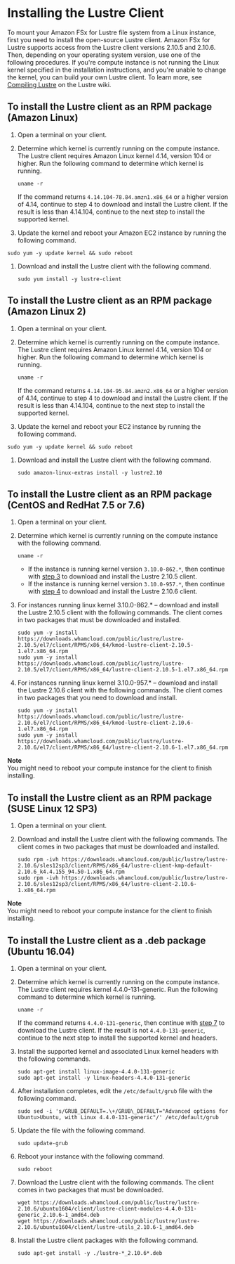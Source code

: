 # Installing the Lustre Client<a name="install-lustre-client"></a>

To mount your Amazon FSx for Lustre file system from a Linux instance, first you need to install the open\-source Lustre client\. Amazon FSx for Lustre supports access from the Lustre client versions 2\.10\.5 and 2\.10\.6\. Then, depending on your operating system version, use one of the following procedures\. If you're compute instance is not running the Linux kernel specified in the installation instructions, and you're unable to change the kernel, you can build your own Lustre client\. To learn more, see [Compiling Lustre](http://wiki.lustre.org/Compiling_Lustre) on the Lustre wiki\.

## To install the Lustre client as an RPM package \(Amazon Linux\)<a name="install-lustre-client-amazon-linux"></a>

1. Open a terminal on your client\.

1. Determine which kernel is currently running on the compute instance\. The Lustre client requires Amazon Linux kernel 4\.14, version 104 or higher\. Run the following command to determine which kernel is running\.

   ```
   uname -r
   ```

   If the command returns `4.14.104-78.84.amzn1.x86_64` or a higher version of 4\.14, continue to step 4 to download and install the Lustre client\. If the result is less than 4\.14\.104, continue to the next step to install the supported kernel\.

1.  Update the kernel and reboot your Amazon EC2 instance by running the following command\. 

   ```
   sudo yum -y update kernel && sudo reboot
   ```

1. Download and install the Lustre client with the following command\.

   ```
   sudo yum install -y lustre-client
   ```

## To install the Lustre client as an RPM package \(Amazon Linux 2\)<a name="install-lustre-client-amazon-linux-2"></a>

1. Open a terminal on your client\.

1. Determine which kernel is currently running on the compute instance\. The Lustre client requires Amazon Linux kernel 4\.14, version 104 or higher\. Run the following command to determine which kernel is running\.

   ```
   uname -r
   ```

   If the command returns `4.14.104-95.84.amzn2.x86_64` or a higher version of 4\.14, continue to step 4 to download and install the Lustre client\. If the result is less than 4\.14\.104, continue to the next step to install the supported kernel\.

1.  Update the kernel and reboot your EC2 instance by running the following command\. 

   ```
   sudo yum -y update kernel && sudo reboot
   ```

1. Download and install the Lustre client with the following command\.

   ```
   sudo amazon-linux-extras install -y lustre2.10
   ```

## To install the Lustre client as an RPM package \(CentOS and RedHat 7\.5 or 7\.6\)<a name="install-lustre-client-amazon-centos-7.5"></a>

1. Open a terminal on your client\.

1. Determine which kernel is currently running on the compute instance with the following command\.

   ```
   uname -r
   ```
   + If the instance is running kernel version `3.10.0-862.*`, then continue with [step 3](#lustre-2.10.5) to download and install the Lustre 2\.10\.5 client\.
   + If the instance is running kernel version `3.10.0-957.*`, then continue with [step 4](#lustre-2.10.6) to download and install the Lustre 2\.10\.6 client\.

1. <a name="lustre-2.10.5"></a>For instances running linux kernel 3\.10\.0\-862\.\* – download and install the Lustre 2\.10\.5 client with the following commands\. The client comes in two packages that must be downloaded and installed\.

   ```
   sudo yum -y install https://downloads.whamcloud.com/public/lustre/lustre-2.10.5/el7/client/RPMS/x86_64/kmod-lustre-client-2.10.5-1.el7.x86_64.rpm
   sudo yum -y install https://downloads.whamcloud.com/public/lustre/lustre-2.10.5/el7/client/RPMS/x86_64/lustre-client-2.10.5-1.el7.x86_64.rpm
   ```

1. <a name="lustre-2.10.6"></a>For instances running linux kernel 3\.10\.0\-957\.\* – download and install the Lustre 2\.10\.6 client with the following commands\. The client comes in two packages that you need to download and install\.

   ```
   sudo yum -y install https://downloads.whamcloud.com/public/lustre/lustre-2.10.6/el7/client/RPMS/x86_64/kmod-lustre-client-2.10.6-1.el7.x86_64.rpm
   sudo yum -y install https://downloads.whamcloud.com/public/lustre/lustre-2.10.6/el7/client/RPMS/x86_64/lustre-client-2.10.6-1.el7.x86_64.rpm
   ```

**Note**  
You might need to reboot your compute instance for the client to finish installing\.

## To install the Lustre client as an RPM package \(SUSE Linux 12 SP3\)<a name="install-lustre-client-SUSE-Linux"></a>

1. Open a terminal on your client\.

1. Download and install the Lustre client with the following commands\. The client comes in two packages that must be downloaded and installed\.

   ```
   sudo rpm -ivh https://downloads.whamcloud.com/public/lustre/lustre-2.10.6/sles12sp3/client/RPMS/x86_64/lustre-client-kmp-default-2.10.6_k4.4.155_94.50-1.x86_64.rpm
   sudo rpm -ivh https://downloads.whamcloud.com/public/lustre/lustre-2.10.6/sles12sp3/client/RPMS/x86_64/lustre-client-2.10.6-1.x86_64.rpm
   ```

**Note**  
You might need to reboot your compute instance for the client to finish installing\.

## To install the Lustre client as a \.deb package \(Ubuntu 16\.04\)<a name="install-lustre-client-Ubuntu-16"></a>

1. Open a terminal on your client\.

1. Determine which kernel is currently running on the compute instance\. The Lustre client requires kernel 4\.4\.0\-131\-generic\. Run the following command to determine which kernel is running\.

   ```
   uname -r
   ```

   If the command returns `4.4.0-131-generic`, then continue with [step 7](#install-lustre) to download the Lustre client\. If the result is not `4.4.0-131-generic`, continue to the next step to install the supported kernel and headers\.

1. Install the supported kernel and associated Linux kernel headers with the following commands\.

   ```
   sudo apt-get install linux-image-4.4.0-131-generic
   sudo apt-get install -y linux-headers-4.4.0-131-generic
   ```

1. After installation completes, edit the `/etc/default/grub` file with the following command\.

   ```
   sudo sed -i 's/GRUB_DEFAULT=.\+/GRUB\_DEFAULT="Advanced options for Ubuntu>Ubuntu, with Linux 4.4.0-131-generic"/' /etc/default/grub
   ```

1. Update the file with the following command\.

   ```
   sudo update-grub
   ```

1. Reboot your instance with the following command\.

   ```
   sudo reboot
   ```

1. <a name="install-lustre"></a>Download the Lustre client with the following commands\. The client comes in two packages that must be downloaded\.

   ```
   wget https://downloads.whamcloud.com/public/lustre/lustre-2.10.6/ubuntu1604/client/lustre-client-modules-4.4.0-131-generic_2.10.6-1_amd64.deb
   wget https://downloads.whamcloud.com/public/lustre/lustre-2.10.6/ubuntu1604/client/lustre-utils_2.10.6-1_amd64.deb
   ```

1. Install the Lustre client packages with the following command\.

   ```
   sudo apt-get install -y ./lustre-*_2.10.6*.deb
   ```